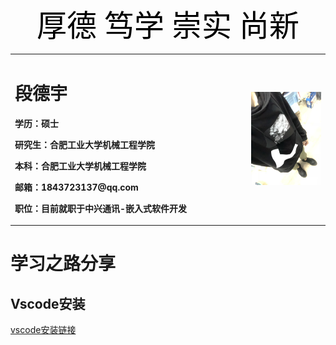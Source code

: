 <div align='center'><font color=black size=7 face="黑体">厚德 笃学 崇实 尚新</font></div>
<table border="0">
  <tr>
    <td width="75%">
      <h1>段德宇</h1>
      <p><b>学历：硕士</b></p>
      <p><b>研究生：合肥工业大学机械工程学院</b></p>
      <p><b>本科：合肥工业大学机械工程学院</b></p>
      <p><b>邮箱：1843723137@qq.com</b></p>
      <p><b>职位：目前就职于中兴通讯-嵌入式软件开发</b></p>
    </td>
    <td width="25%">
      <img src="life_photo.jpg" width="100%">
    </td>
  </tr>
</table>

# **学习之路分享**
## Vscode安装
[vscode安装链接](/vscode_install.pdf)
